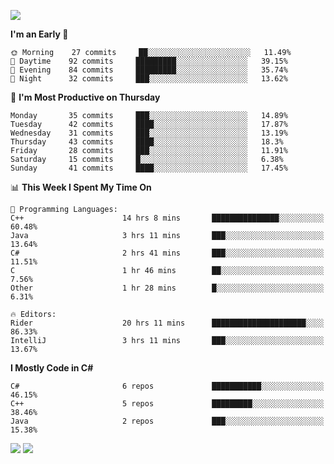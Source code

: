![](https://komarev.com/ghpvc/?username=lilpidgey&color=red)
<!--START_SECTION:waka-->
**I'm an Early 🐤** 

```text
🌞 Morning    27 commits     ██░░░░░░░░░░░░░░░░░░░░░░░   11.49% 
🌆 Daytime    92 commits     █████████░░░░░░░░░░░░░░░░   39.15% 
🌃 Evening    84 commits     █████████░░░░░░░░░░░░░░░░   35.74% 
🌙 Night      32 commits     ███░░░░░░░░░░░░░░░░░░░░░░   13.62%

```
📅 **I'm Most Productive on Thursday** 

```text
Monday       35 commits     ███░░░░░░░░░░░░░░░░░░░░░░   14.89% 
Tuesday      42 commits     ████░░░░░░░░░░░░░░░░░░░░░   17.87% 
Wednesday    31 commits     ███░░░░░░░░░░░░░░░░░░░░░░   13.19% 
Thursday     43 commits     ████░░░░░░░░░░░░░░░░░░░░░   18.3% 
Friday       28 commits     ███░░░░░░░░░░░░░░░░░░░░░░   11.91% 
Saturday     15 commits     █░░░░░░░░░░░░░░░░░░░░░░░░   6.38% 
Sunday       41 commits     ████░░░░░░░░░░░░░░░░░░░░░   17.45%

```


📊 **This Week I Spent My Time On** 

```text
💬 Programming Languages: 
C++                      14 hrs 8 mins       ███████████████░░░░░░░░░░   60.48% 
Java                     3 hrs 11 mins       ███░░░░░░░░░░░░░░░░░░░░░░   13.64% 
C#                       2 hrs 41 mins       ███░░░░░░░░░░░░░░░░░░░░░░   11.51% 
C                        1 hr 46 mins        ██░░░░░░░░░░░░░░░░░░░░░░░   7.56% 
Other                    1 hr 28 mins        █░░░░░░░░░░░░░░░░░░░░░░░░   6.31%

🔥 Editors: 
Rider                    20 hrs 11 mins      █████████████████████░░░░   86.33% 
IntelliJ                 3 hrs 11 mins       ███░░░░░░░░░░░░░░░░░░░░░░   13.67%

```

**I Mostly Code in C#** 

```text
C#                       6 repos             ███████████░░░░░░░░░░░░░░   46.15% 
C++                      5 repos             █████████░░░░░░░░░░░░░░░░   38.46% 
Java                     2 repos             ███░░░░░░░░░░░░░░░░░░░░░░   15.38%

```



<!--END_SECTION:waka-->
![](https://hit.yhype.me/github/profile?user_id=42968544)
![](https://komarev.com/ghpvc/?lilpidgey)
